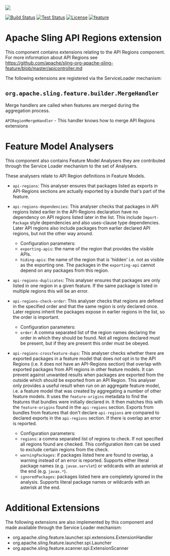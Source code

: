 [<img src="https://sling.apache.org/res/logos/sling.png"/>](https://sling.apache.org)

 [![Build Status](https://builds.apache.org/buildStatus/icon?job=Sling/sling-org-apache-sling-feature-extension-apiregions/master)](https://builds.apache.org/job/Sling/job/sling-org-apache-sling-feature-extension-apiregions/job/master) [![Test Status](https://img.shields.io/jenkins/t/https/builds.apache.org/job/Sling/job/sling-org-apache-sling-feature-extension-apiregions/job/master.svg)](https://builds.apache.org/job/Sling/job/sling-org-apache-sling-feature-extension-apiregions/job/master/test_results_analyzer/) [![License](https://img.shields.io/badge/License-Apache%202.0-blue.svg)](https://www.apache.org/licenses/LICENSE-2.0) [![feature](https://sling.apache.org/badges/group-feature.svg)](https://github.com/apache/sling-aggregator/blob/master/docs/groups/feature.md)

# Apache Sling API Regions extension

This component contains extensions relating to the API Regions component. For more information about API Regions see
https://github.com/apache/sling-org-apache-sling-feature/blob/master/apicontroller.md

The following extensions are registered via the ServiceLoader mechanism:

## `org.apache.sling.feature.builder.MergeHandler`
Merge handlers are called when features are merged during the aggregation process.

`APIRegionMergeHandler` - This handler knows how to merge API Regions extensions

# Feature Model Analysers

This component also contains Feature Model Analysers they are contributed through the Service Loader mechanism to the set of Analysers.

These analysers relate to API Region definitions in Feature Models. 

* `api-regions`: This analyser ensures that packages listed as exports in API-Regions sections are actually exported by a bundle that's part of the feature.

* `api-regions-dependencies`: This analyser checks that packages in API regions listed earlier in the API-Regions declaration have no dependency on API regions listed later in the list. This include `Import-Package` style dependencies and also uses-clause type dependencies. Later API regions also include packages from earlier declared API regions, but not the other way around.
  * Configuration parameters:
  * `exporting-apis`: the name of the region that provides the visible APIs.
  * `hiding-apis`: the name of the region that is 'hidden' i.e. not as visible as the exporting one. The
packages in the `exporting-api` cannot depend on any packages from this region. 

* `api-regions-duplicates`: This analyser ensures that packages are only listed in one region
in a given feature. If the same package is listed in multiple regions this will be an error.

* `api-regions-check-order`: This analyser checks that regions are defined in the specified 
order and that the same region is only declared once. Later regions inherit the packages
expose in earlier regions in the list, so the order is important.
  * Configuration parameters:
  * `order`: A comma separated list of the region names declaring the order in which they should be found. Not all regions declared must be present, but if they are present this
order must be obeyed.

* `api-regions-crossfeature-dups`: This analyser checks whether there are exported packages in a feature model
that does _not_ opt in to the API Regions (i.e. it does not have an API-Regions section) that overlap with exported
packages from API regions in other feature models. It can prevent against unwanted results when packages are
exported from the outside which should be exported from an API Region. 
This analyser only provides a useful result when run on 
an aggregate feature model, i.e. a feature model that was created by aggregating a number of other feature models. It uses the 
`feature-origins` metadata to find the features that bundles were initially declared in. It then matches this with the `feature-origins` found in the `api-regions` section. Exports from  bundles from features that don't
declare `api-regions` are compared to declared exports in the `api-regions` section. If there is overlap an error
is reported.
  * Configuration parameters:
  * `regions`: a comma separated list of regions to check. If not specified all regions found are checked. This configuration item can be used to exclude certain regions from the check.
  * `warningPackages`: if packages listed here are found to overlap, a warning instead of an error is reported. Supports either literal package names (e.g. `javax.servlet`) or wildcards with an asterisk at the end (e.g. `javax.*`).
  * `ignoredPackages`: packages listed here are completely ignored in the analysis. Supports literal package names or wildcards with an asterisk at the end.

# Additional Extensions

The following extensions are also implemented by this component and made available through the Service Loader mechanism:

* org.apache.sling.feature.launcher.spi.extensions.ExtensionHandler
* org.apache.sling.feature.launcher.spi.Launcher
* org.apache.sling.feature.scanner.spi.ExtensionScanner
